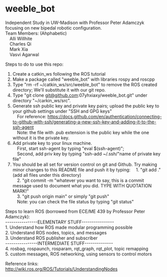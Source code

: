 # weeble_bot
Independent Study in UW-Madison with Professor Peter Adamczyk focusing on new bipedal robotic configuration.
<br>Team Members: (Ahphabetic)</br>
&emsp;Alli Willhite</br>
&emsp;Charles Qi</br>
&emsp;Mark Xia</br>
&emsp;Vasvi Agarwal</br>

Steps to do to use this repo:</br>
1. Create a catkin_ws following the ROS tutorial</br>
2. Make a package called "weeble_bot" with libraries rospy and roscpp</br>
3. Type "rm -rf ~/catkin_ws/src/weeble_bot" to remove the ROS created directory; We'll substitute it with our git repo.</br>
4. Type "git clone git@github.com:07yhxiaxy/weeble_bot.git" under directory "~/carkin_ws/src".</br>
5. Generate ssh public key and private key pairs; upload the public key to your github settings under "SSH and GPG keys"</br>
&emsp;For reference: https://docs.github.com/en/authentication/connecting-to-github-with-ssh/generating-a-new-ssh-key-and-adding-it-to-the-ssh-agent</br>
&emsp;Note: the file with .pub extension is the public key while the one without it is the private key.</br>
6. Add private key to your linux machine.</br>
&emsp;First, start ssh-agent by typing "eval $(ssh-agent)";</br>
&emsp;Second, add priv key by typing "ssh-add ~/.ssh/"name of private key file"</br>
7. You should be all set for version control on git and Github. Try making minor changes to this README file and push it by typing:
&emsp;1. "git add ." (add all files under this directory)</br>
&emsp;2. "git commit -m "whatever you want to say, this is a commit message used to document what you did. TYPE WITH QUOTATION MARK!"</br>
&emsp;3. "git push origin main" or simply "git push"</br>
&emsp;Note: you can check the file status by typing "git status"</br>

Steps to learn ROS (borrowed from ECE/ME 439 by Professor Peter Adamczyk):</br>
	----------------ELEMENTARY STUFF----------------</br>
	1. Understand how ROS made modular programming possible</br>
	2. Understand ROS nodes, topics, and messages</br>
	3. Understand ROS publisher and subscriber</br>
	----------------INTERMEDIATE STUFF--------------</br>
	4. rosbag, rospaunch, rosparam, rqt_graph, rqt_plot, topic remapping</br>
	5. custom messages, ROS networking, using sensors to control motors

Reference links:</br>
	http://wiki.ros.org/ROS/Tutorials/UnderstandingNodes
